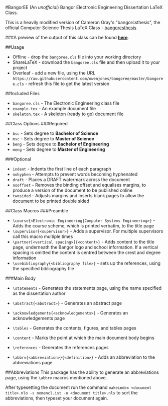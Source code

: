 #BangorEE
(An *unofficial*) Bangor Electronic Engineering Dissertation LaTeX Class.

This is a heavily modified version of Cameron Gray's "bangorcsthesis", the official Computer Science Thesis LaTeX Class - [bangorcsthesis](https://www.ctan.org/pkg/bangorcsthesis?lang=en)

###A preview of the output of this class can be found [**here**](https://www.overleaf.com/read/tbbqhnhhyvzw).

##Usage
* Offline - drop the ``bangoree.cls`` file into your working directory
* ShareLaTeX - download the ``bangoree.cls`` file and then upload it to your project
* Overleaf - add a new file, using the URL ``https://raw.githubusercontent.com/owenjones/bangoree/master/bangoree.cls`` - refresh this file to get the latest version

##Included Files
* ``bangoree.cls`` - The Electronic Engineering class file
* ``example.tex`` - An example document file
* ``skeleton.tex`` - A skeleton (ready to go) document file

##Class Options
###Required
* ``bsc`` - Sets degree to **Bachelor of Science**
* ``msc`` - Sets degree to **Master of Science**
* ``beng`` - Sets degree to **Bachelor of Engineering**
* ``meng`` - Sets degree to **Master of Engineering**

###Optional
* ``indent`` - Indents the first line of each paragraph
* ``nohyphen`` - Attempts to prevent words becoming hyphenated
* ``draft`` - Places a DRAFT watermark across the document
* ``nooffset`` - Removes the binding offset and equalises margins, to produce a version of the document to be published online
* ``twosided`` - Adjusts margins and inserts blank pages to allow the document to be printed double sided

##Class Macros
###Preamble
* ``\course{<Electronic Engineering|Computer Systems Engineering>}`` - Adds the course scheme, which is printed verbatim, to the title page
* ``\supervisor{<supervisor>}`` - Adds a supervisor. For multiple supervisors call this macro multiple times
* ``\partner[<vertical spacing>]{<content>}`` - Adds content to the title page, underneath the Bangor logo and school information. If a vertical spacing is omitted the content is centred between the crest and degree information
* ``\usebibliography{<bibliography file>}`` - sets up the references, using the specified bibliography file

###Main Body

* ``\statements`` - Generates the statements page, using the name specified as the dissertation author
* ``\abstract{<abstract>}`` - Generates an abstract page
* ``\acknowledgements{<acknowledgements>}`` - Generates an acknowledgements page
* ``\tables`` - Generates the contents, figures, and tables pages
* ``\content`` - Marks the point at which the main document body begins
* ``\references`` - Generates the references pages

* ``\abbrv{<abbreviation>}{<definition>}`` - Adds an abbreviation to the abbreviations page

##Abbreviations
This package has the ability to generate an abbreviations page, using the ``\abbrv`` macros mentioned above.

After typesetting the document run the command ``makeindex <document title>.nlo -s nomencl.ist -o <document title>.nls`` to sort the abbreviations, then typeset your document again.

